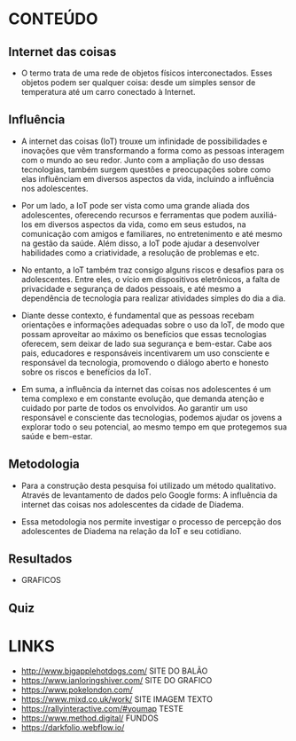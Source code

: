 # CONTEÚDO

## Internet das coisas
* O termo trata de uma rede de objetos físicos interconectados. Esses objetos podem ser qualquer coisa: desde um simples sensor de temperatura até um carro conectado à Internet.

## Influência
* A internet das coisas (IoT) trouxe um infinidade de possibilidades e inovações que vêm transformando a forma como as pessoas interagem com o mundo ao seu redor. Junto com a ampliação do uso dessas tecnologias, também surgem questões e preocupações sobre como elas influênciam em diversos aspectos da vida, incluindo a influência nos adolescentes. 

* Por um lado, a IoT pode ser vista como uma grande aliada dos adolescentes, oferecendo recursos e ferramentas que podem auxiliá-los em diversos aspectos da vida, como em seus estudos, na comunicação com amigos e familiares, no entretenimento e até mesmo na gestão da saúde. Além disso, a IoT pode ajudar a desenvolver habilidades como a criatividade, a resolução de problemas e etc.

* No entanto, a IoT também traz consigo alguns riscos e desafios para os adolescentes. Entre eles, o vício em dispositivos eletrônicos, a falta de privacidade e segurança de dados pessoais, e até mesmo a dependência de tecnologia para realizar atividades simples do dia a dia. 

* Diante desse contexto, é fundamental que as pessoas recebam orientações e informações adequadas sobre o uso da IoT, de modo que possam aproveitar ao máximo os benefícios que essas tecnologias oferecem, sem deixar de lado sua segurança e bem-estar. Cabe aos pais, educadores e responsáveis incentivarem um uso consciente e responsável da tecnologia, promovendo o diálogo aberto e honesto sobre os riscos e benefícios da IoT.

* Em suma, a influência da internet das coisas nos adolescentes é um tema complexo e em constante evolução, que demanda atenção e cuidado por parte de todos os envolvidos. Ao garantir um uso responsável e consciente das tecnologias, podemos ajudar os jovens a explorar todo o seu potencial, ao mesmo tempo em que protegemos sua saúde e bem-estar.


## Metodologia
* Para a construção desta pesquisa foi utilizado um método qualitativo. Através de levantamento de dados pelo Google forms: A influência da internet das coisas nos adolescentes da cidade de Diadema.

* Essa metodologia nos permite investigar o processo de percepção dos adolescentes de Diadema na relação da IoT e seu cotidiano.

## Resultados
* GRAFICOS

## Quiz

# LINKS
* http://www.bigapplehotdogs.com/
SITE DO BALÃO
* https://www.ianloringshiver.com/
SITE DO GRAFICO
* https://www.pokelondon.com/
* https://www.mixd.co.uk/work/
SITE IMAGEM TEXTO
* https://rallyinteractive.com/#youmap
TESTE
* https://www.method.digital/
FUNDOS
* https://darkfolio.webflow.io/
